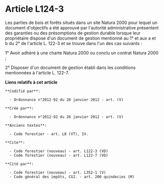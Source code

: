 # Article L124-3

Les parties de bois et forêts situés dans un site Natura 2000 pour lequel un document d'objectifs a été approuvé par
l'autorité administrative présentent des garanties ou des présomptions de gestion durable lorsque leur propriétaire dispose
d'un document de gestion mentionné au 1° et aux a et b du 2° de l'article L. 122-3 et se trouve dans l'un des cas suivants : 

1° Avoir adhéré à une charte Natura 2000 ou conclu un contrat Natura 2000 ; 

2° Disposer d'un document de gestion établi dans les conditions mentionnées à l'article L. 122-7.

**Liens relatifs à cet article**

	**Codifié par**:

	  - Ordonnance n°2012-92 du 26 janvier 2012 - art. (V)

	**Créé par**:

	  - Ordonnance n°2012-92 du 26 janvier 2012 - art. (V)

	**Anciens textes**:

	  - Code forestier - art. L8 (VT), IV.

	**Cite**:

	  - Code forestier (nouveau) - art. L122-3 (VD)
	  - Code forestier (nouveau) - art. L122-7 (VD)

	**Cité par**:

	  - Code forestier (nouveau) - art. L352-1 (V)
	  - Code général des impôts, CGI. - art. 200 quindecies (M)
